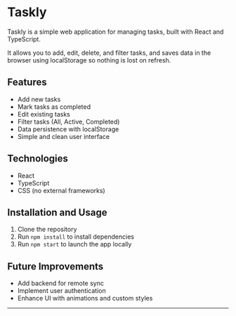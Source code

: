 # Taskly

Taskly is a simple web application for managing tasks, built with React and TypeScript.

It allows you to add, edit, delete, and filter tasks, and saves data in the browser using localStorage so nothing is lost on refresh.

## Features

- Add new tasks  
- Mark tasks as completed  
- Edit existing tasks  
- Filter tasks (All, Active, Completed)  
- Data persistence with localStorage  
- Simple and clean user interface  

## Technologies

- React  
- TypeScript  
- CSS (no external frameworks)  

## Installation and Usage

1. Clone the repository  
2. Run `npm install` to install dependencies  
3. Run `npm start` to launch the app locally  

## Future Improvements

- Add backend for remote sync  
- Implement user authentication  
- Enhance UI with animations and custom styles  

---
